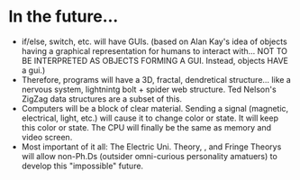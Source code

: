 
In the future...
================

  * if/else, switch, etc. will have GUIs. (based on
      Alan Kay's idea of objects having a graphical
      representation for humans to interact with...
      NOT TO BE INTERPRETED AS OBJECTS FORMING A
      GUI. Instead, objects HAVE a gui.)
  * Therefore, programs will have a 3D, fractal,
    dendretical structure... like a nervous system,
    lightnintg bolt + spider web structure.
    Ted Nelson's ZigZag data structures are a subset
    of this.
  * Computers will be a block of clear material.
    Sending a signal (magnetic, electrical, light,
    etc.) will cause it to change color or state.
    It will keep this color or state. The CPU
    will finally be the same as memory and video
    screen.
  * Most important of it all: The Electric Uni.
    Theory, , and Fringe Theorys will allow non-Ph.Ds
    (outsider omni-curious personality amatuers)
    to develop this "impossible" future.

